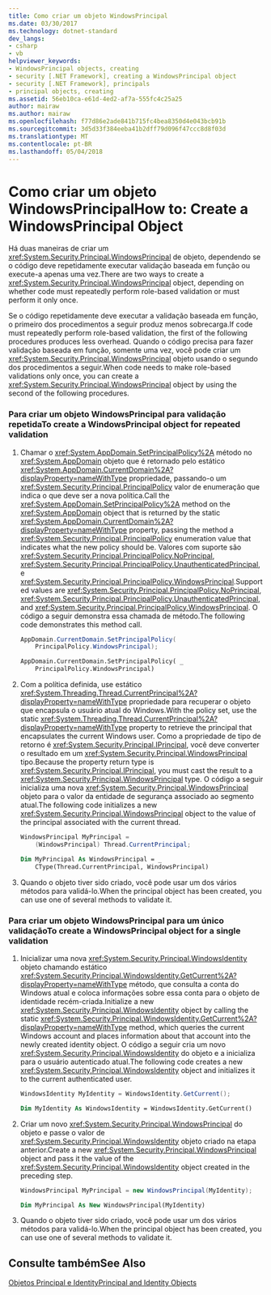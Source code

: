 ```yaml
---
title: Como criar um objeto WindowsPrincipal
ms.date: 03/30/2017
ms.technology: dotnet-standard
dev_langs:
- csharp
- vb
helpviewer_keywords:
- WindowsPrincipal objects, creating
- security [.NET Framework], creating a WindowsPrincipal object
- security [.NET Framework], principals
- principal objects, creating
ms.assetid: 56eb10ca-e61d-4ed2-af7a-555fc4c25a25
author: mairaw
ms.author: mairaw
ms.openlocfilehash: f77d86e2ade841b715fc4bea8350d4e043bcb91b
ms.sourcegitcommit: 3d5d33f384eeba41b2dff79d096f47ccc8d8f03d
ms.translationtype: MT
ms.contentlocale: pt-BR
ms.lasthandoff: 05/04/2018
---
```

# <a name="how-to-create-a-windowsprincipal-object"></a><span data-ttu-id="5fb34-102">Como criar um objeto WindowsPrincipal</span><span class="sxs-lookup"><span data-stu-id="5fb34-102">How to: Create a WindowsPrincipal Object</span></span>
<span data-ttu-id="5fb34-103">Há duas maneiras de criar um <xref:System.Security.Principal.WindowsPrincipal> de objeto, dependendo se o código deve repetidamente executar validação baseada em função ou execute-a apenas uma vez.</span><span class="sxs-lookup"><span data-stu-id="5fb34-103">There are two ways to create a <xref:System.Security.Principal.WindowsPrincipal> object, depending on whether code must repeatedly perform role-based validation or must perform it only once.</span></span>  
  
 <span data-ttu-id="5fb34-104">Se o código repetidamente deve executar a validação baseada em função, o primeiro dos procedimentos a seguir produz menos sobrecarga.</span><span class="sxs-lookup"><span data-stu-id="5fb34-104">If code must repeatedly perform role-based validation, the first of the following procedures produces less overhead.</span></span> <span data-ttu-id="5fb34-105">Quando o código precisa para fazer validação baseada em função, somente uma vez, você pode criar um <xref:System.Security.Principal.WindowsPrincipal> objeto usando o segundo dos procedimentos a seguir.</span><span class="sxs-lookup"><span data-stu-id="5fb34-105">When code needs to make role-based validations only once, you can create a <xref:System.Security.Principal.WindowsPrincipal> object by using the second of the following procedures.</span></span>  
  
### <a name="to-create-a-windowsprincipal-object-for-repeated-validation"></a><span data-ttu-id="5fb34-106">Para criar um objeto WindowsPrincipal para validação repetida</span><span class="sxs-lookup"><span data-stu-id="5fb34-106">To create a WindowsPrincipal object for repeated validation</span></span>  
  
1.  <span data-ttu-id="5fb34-107">Chamar o <xref:System.AppDomain.SetPrincipalPolicy%2A> método no <xref:System.AppDomain> objeto que é retornado pelo estático <xref:System.AppDomain.CurrentDomain%2A?displayProperty=nameWithType> propriedade, passando-o um <xref:System.Security.Principal.PrincipalPolicy> valor de enumeração que indica o que deve ser a nova política.</span><span class="sxs-lookup"><span data-stu-id="5fb34-107">Call the <xref:System.AppDomain.SetPrincipalPolicy%2A> method on the <xref:System.AppDomain> object that is returned by the static <xref:System.AppDomain.CurrentDomain%2A?displayProperty=nameWithType> property, passing the method a <xref:System.Security.Principal.PrincipalPolicy> enumeration value that indicates what the new policy should be.</span></span> <span data-ttu-id="5fb34-108">Valores com suporte são <xref:System.Security.Principal.PrincipalPolicy.NoPrincipal>, <xref:System.Security.Principal.PrincipalPolicy.UnauthenticatedPrincipal>, e <xref:System.Security.Principal.PrincipalPolicy.WindowsPrincipal>.</span><span class="sxs-lookup"><span data-stu-id="5fb34-108">Supported values are <xref:System.Security.Principal.PrincipalPolicy.NoPrincipal>, <xref:System.Security.Principal.PrincipalPolicy.UnauthenticatedPrincipal>, and <xref:System.Security.Principal.PrincipalPolicy.WindowsPrincipal>.</span></span> <span data-ttu-id="5fb34-109">O código a seguir demonstra essa chamada de método.</span><span class="sxs-lookup"><span data-stu-id="5fb34-109">The following code demonstrates this method call.</span></span>  
  
    ```csharp  
    AppDomain.CurrentDomain.SetPrincipalPolicy(  
        PrincipalPolicy.WindowsPrincipal);  
    ```  
  
    ```vb  
    AppDomain.CurrentDomain.SetPrincipalPolicy( _  
        PrincipalPolicy.WindowsPrincipal)  
    ```  
  
2.  <span data-ttu-id="5fb34-110">Com a política definida, use estático <xref:System.Threading.Thread.CurrentPrincipal%2A?displayProperty=nameWithType> propriedade para recuperar o objeto que encapsula o usuário atual do Windows.</span><span class="sxs-lookup"><span data-stu-id="5fb34-110">With the policy set, use the static <xref:System.Threading.Thread.CurrentPrincipal%2A?displayProperty=nameWithType> property to retrieve the principal that encapsulates the current Windows user.</span></span> <span data-ttu-id="5fb34-111">Como a propriedade de tipo de retorno é <xref:System.Security.Principal.IPrincipal>, você deve converter o resultado em um <xref:System.Security.Principal.WindowsPrincipal> tipo.</span><span class="sxs-lookup"><span data-stu-id="5fb34-111">Because the property return type is <xref:System.Security.Principal.IPrincipal>, you must cast the result to a <xref:System.Security.Principal.WindowsPrincipal> type.</span></span> <span data-ttu-id="5fb34-112">O código a seguir inicializa uma nova <xref:System.Security.Principal.WindowsPrincipal> objeto para o valor da entidade de segurança associado ao segmento atual.</span><span class="sxs-lookup"><span data-stu-id="5fb34-112">The following code initializes a new <xref:System.Security.Principal.WindowsPrincipal> object to the value of the principal associated with the current thread.</span></span>  
  
    ```csharp  
    WindowsPrincipal MyPrincipal =   
        (WindowsPrincipal) Thread.CurrentPrincipal;  
    ```  
  
    ```vb  
    Dim MyPrincipal As WindowsPrincipal = _  
        CType(Thread.CurrentPrincipal, WindowsPrincipal)   
    ```  
  
3.  <span data-ttu-id="5fb34-113">Quando o objeto tiver sido criado, você pode usar um dos vários métodos para validá-lo.</span><span class="sxs-lookup"><span data-stu-id="5fb34-113">When the principal object has been created, you can use one of several methods to validate it.</span></span>  
  
### <a name="to-create-a-windowsprincipal-object-for-a-single-validation"></a><span data-ttu-id="5fb34-114">Para criar um objeto WindowsPrincipal para um único validação</span><span class="sxs-lookup"><span data-stu-id="5fb34-114">To create a WindowsPrincipal object for a single validation</span></span>  
  
1.  <span data-ttu-id="5fb34-115">Inicializar uma nova <xref:System.Security.Principal.WindowsIdentity> objeto chamando estático <xref:System.Security.Principal.WindowsIdentity.GetCurrent%2A?displayProperty=nameWithType> método, que consulta a conta do Windows atual e coloca informações sobre essa conta para o objeto de identidade recém-criada.</span><span class="sxs-lookup"><span data-stu-id="5fb34-115">Initialize a new <xref:System.Security.Principal.WindowsIdentity> object by calling the static <xref:System.Security.Principal.WindowsIdentity.GetCurrent%2A?displayProperty=nameWithType> method, which queries the current Windows account and places information about that account into the newly created identity object.</span></span> <span data-ttu-id="5fb34-116">O código a seguir cria um novo <xref:System.Security.Principal.WindowsIdentity> do objeto e a inicializa para o usuário autenticado atual.</span><span class="sxs-lookup"><span data-stu-id="5fb34-116">The following code creates a new <xref:System.Security.Principal.WindowsIdentity> object and initializes it to the current authenticated user.</span></span>  
  
    ```csharp  
    WindowsIdentity MyIdentity = WindowsIdentity.GetCurrent();  
    ```  
  
    ```vb  
    Dim MyIdentity As WindowsIdentity = WindowsIdentity.GetCurrent()  
    ```  
  
2.  <span data-ttu-id="5fb34-117">Criar um novo <xref:System.Security.Principal.WindowsPrincipal> do objeto e passe o valor de <xref:System.Security.Principal.WindowsIdentity> objeto criado na etapa anterior.</span><span class="sxs-lookup"><span data-stu-id="5fb34-117">Create a new <xref:System.Security.Principal.WindowsPrincipal> object and pass it the value of the <xref:System.Security.Principal.WindowsIdentity> object created in the preceding step.</span></span>  
  
    ```csharp  
    WindowsPrincipal MyPrincipal = new WindowsPrincipal(MyIdentity);  
    ```  
  
    ```vb  
    Dim MyPrincipal As New WindowsPrincipal(MyIdentity)  
    ```  
  
3.  <span data-ttu-id="5fb34-118">Quando o objeto tiver sido criado, você pode usar um dos vários métodos para validá-lo.</span><span class="sxs-lookup"><span data-stu-id="5fb34-118">When the principal object has been created, you can use one of several methods to validate it.</span></span>  
  
## <a name="see-also"></a><span data-ttu-id="5fb34-119">Consulte também</span><span class="sxs-lookup"><span data-stu-id="5fb34-119">See Also</span></span>  
 [<span data-ttu-id="5fb34-120">Objetos Principal e Identity</span><span class="sxs-lookup"><span data-stu-id="5fb34-120">Principal and Identity Objects</span></span>](../../../docs/standard/security/principal-and-identity-objects.md)
